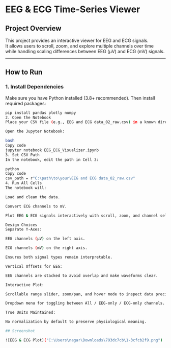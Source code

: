 # EEG & ECG Time-Series Viewer

## Project Overview
This project provides an interactive viewer for EEG and ECG signals.  
It allows users to scroll, zoom, and explore multiple channels over time while handling scaling differences between EEG (µV) and ECG (mV) signals.

---

## How to Run

### 1. Install Dependencies
Make sure you have Python installed (3.8+ recommended). Then install required packages:

```bash
pip install pandas plotly numpy
2. Open the Notebook
Place your CSV file (e.g., EEG and ECG data_02_raw.csv) in a known directory.

Open the Jupyter Notebook:

bash
Copy code
jupyter notebook EEG_ECG_Visualizer.ipynb
3. Set CSV Path
In the notebook, edit the path in Cell 3:

python
Copy code
csv_path = r"C:\path\to\your\EEG and ECG data_02_raw.csv"
4. Run All Cells
The notebook will:

Load and clean the data.

Convert ECG channels to mV.

Plot EEG & ECG signals interactively with scroll, zoom, and channel selection.

Design Choices
Separate Y-Axes:

EEG channels (µV) on the left axis.

ECG channels (mV) on the right axis.

Ensures both signal types remain interpretable.

Vertical Offsets for EEG:

EEG channels are stacked to avoid overlap and make waveforms clear.

Interactive Plot:

Scrollable range slider, zoom/pan, and hover mode to inspect data precisely.

Dropdown menu for toggling between All / EEG-only / ECG-only channels.

True Units Maintained:

No normalization by default to preserve physiological meaning.

## Screenshot

![EEG & ECG Plot]("C:\Users\nagar\Downloads\793dc7cb\1-3cfcb2f9.png")



